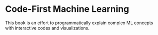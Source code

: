 Code-First Machine Learning
============================

This book is an effort to programmatically explain complex ML concepts with interactive codes and visualizations.
